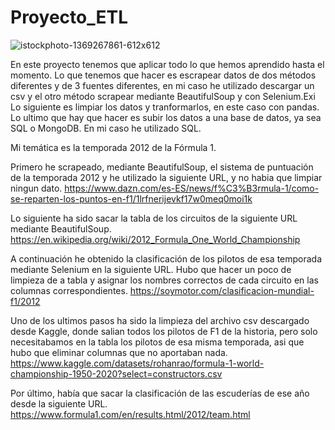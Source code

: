 # Proyecto_ETL

![istockphoto-1369267861-612x612](https://github.com/chiinwy/Proyecto_ETL/assets/137778612/193e5a78-d70f-4600-a5b5-c9eca68d0250)

En este proyecto tenemos que aplicar todo lo que hemos aprendido hasta el momento. Lo que tenemos que hacer es escrapear datos de dos métodos diferentes y de 3 fuentes diferentes, en mi caso he utilizado descargar un csv y el otro método scrapear mediante BeautifulSoup y con Selenium.Exi Lo siguiente es limpiar los datos y tranformarlos, en este caso con pandas. Lo ultimo que hay que hacer es subir los datos a una base de datos, ya sea SQL o MongoDB. En mi caso he utilizado SQL.

Mi temática es la temporada 2012 de la Fórmula 1.

Primero he scrapeado, mediante BeautifulSoup, el sistema de puntuación de la temporada 2012 y he utilizado la siguiente URL, y no habia que limpiar ningun dato.
https://www.dazn.com/es-ES/news/f%C3%B3rmula-1/como-se-reparten-los-puntos-en-f1/1lrfnerijevkf17w0meq0moi1k

Lo siguiente ha sido sacar la tabla de los circuitos de la siguiente URL mediante BeautifulSoup.
https://en.wikipedia.org/wiki/2012_Formula_One_World_Championship

A continuación he obtenido la clasificación de los pilotos de esa temporada mediante Selenium en la siguiente URL. Hubo que hacer un poco de limpieza de a tabla y asignar los nombres correctos de cada circuito en las columnas correspondientes.
https://soymotor.com/clasificacion-mundial-f1/2012

Uno de los ultimos pasos ha sido la limpieza del archivo csv descargado desde Kaggle, donde salian todos los pilotos de F1 de la historia, pero solo necesitabamos en la tabla los pilotos de esa misma temporada, asi que hubo que eliminar columnas que no aportaban nada.
https://www.kaggle.com/datasets/rohanrao/formula-1-world-championship-1950-2020?select=constructors.csv

Por último, había que sacar la clasificación de las escuderías de ese año desde la siguiente URL.
https://www.formula1.com/en/results.html/2012/team.html
